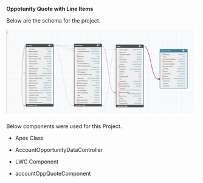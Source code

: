 **Oppotunity Quote with Line Items**

Below are the schema for the project.

![Alt text](https://github.com/lalitjanwa/OpportunityQuote/blob/main/images/schema.png)

Below components were used for this Project.
* Apex Class
 * AccountOpportunityDataController

* LWC Component
 * accountOppQuoteComponent

